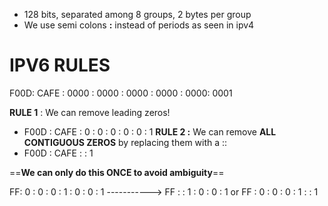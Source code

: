 - 128 bits, separated among 8 groups, 2 bytes per group
- We use semi colons **:** instead of periods as seen in ipv4

# IPV6 RULES

F00D: CAFE : 0000 : 0000 : 0000 : 0000 : 0000: 0001

**RULE 1** : We can remove leading zeros!
- F00D : CAFE : 0 : 0 : 0 : 0 : 0 : 1 
**RULE 2 :** We can remove **ALL CONTIGUOUS ZEROS** by replacing them with a ::
- F00D : CAFE : : 1

==**We can only do this ONCE to avoid ambiguity**==

FF: 0 : 0 : 0 : 1 : 0 : 0 : 1 -----------> FF : : 1 : 0 : 0 : 1 or FF : 0 : 0 : 0 : 1 : : 1



